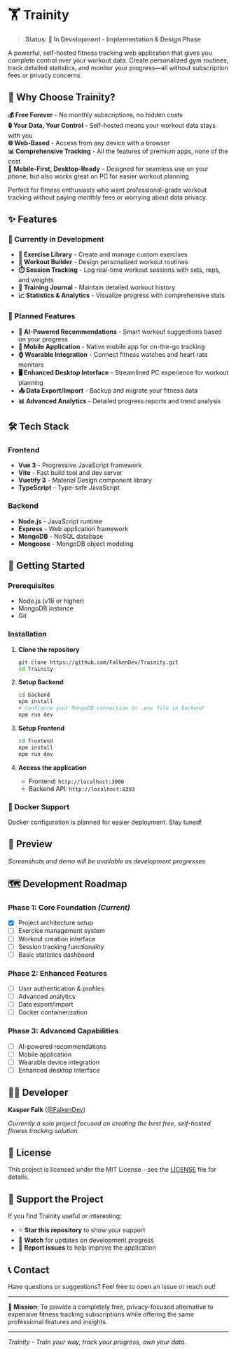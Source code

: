 # 🏋️ Trainity

> **Status: 🚧 In Development - Implementation & Design Phase**

A powerful, self-hosted fitness tracking web application that gives you complete control over your workout data. Create personalized gym routines, track detailed statistics, and monitor your progress—all without subscription fees or privacy concerns.

## 🎯 Why Choose Trainity?

**💰 Free Forever** - No monthly subscriptions, no hidden costs  
**🔒 Your Data, Your Control** - Self-hosted means your workout data stays with you  
**🌐 Web-Based** - Access from any device with a browser  
**📊 Comprehensive Tracking** - All the features of premium apps, none of the cost  
**📱 Mobile-First, Desktop-Ready** – Designed for seamless use on your phone, but also works great on PC for easier workout planning

Perfect for fitness enthusiasts who want professional-grade workout tracking without paying monthly fees or worrying about data privacy.

## ✨ Features

### 🔄 Currently in Development

- **📝 Exercise Library** - Create and manage custom exercises
- **🏃 Workout Builder** - Design personalized workout routines
- **⏱️ Session Tracking** - Log real-time workout sessions with sets, reps, and weights
- **📖 Training Journal** - Maintain detailed workout history
- **📈 Statistics & Analytics** - Visualize progress with comprehensive stats

### 🚀 Planned Features

- **🤖 AI-Powered Recommendations** - Smart workout suggestions based on your progress
- **📱 Mobile Application** - Native mobile app for on-the-go tracking
- **⌚ Wearable Integration** - Connect fitness watches and heart rate monitors
- **🖥️ Enhanced Desktop Interface** - Streamlined PC experience for workout planning
- **📤 Data Export/Import** - Backup and migrate your fitness data
- **📊 Advanced Analytics** - Detailed progress reports and trend analysis

## 🛠️ Tech Stack

### Frontend

- **Vue 3** - Progressive JavaScript framework
- **Vite** - Fast build tool and dev server
- **Vuetify 3** - Material Design component library
- **TypeScript** - Type-safe JavaScript

### Backend

- **Node.js** - JavaScript runtime
- **Express** - Web application framework
- **MongoDB** - NoSQL database
- **Mongoose** - MongoDB object modeling

## 🚀 Getting Started

### Prerequisites

- Node.js (v16 or higher)
- MongoDB instance
- Git

### Installation

1. **Clone the repository**

   ```bash
   git clone https://github.com/FalkenDev/Trainity.git
   cd Trainity
   ```

2. **Setup Backend**

   ```bash
   cd backend
   npm install
   # Configure your MongoDB connection in .env file in backend
   npm run dev
   ```

3. **Setup Frontend**

   ```bash
   cd frontend
   npm install
   npm run dev
   ```

4. **Access the application**
   - Frontend: `http://localhost:3000`
   - Backend API: `http://localhost:8393`

### 🐳 Docker Support

Docker configuration is planned for easier deployment. Stay tuned!

## 📸 Preview

_Screenshots and demo will be available as development progresses_

## 🗺️ Development Roadmap

### Phase 1: Core Foundation _(Current)_

- [x] Project architecture setup
- [ ] Exercise management system
- [ ] Workout creation interface
- [ ] Session tracking functionality
- [ ] Basic statistics dashboard

### Phase 2: Enhanced Features

- [ ] User authentication & profiles
- [ ] Advanced analytics
- [ ] Data export/import
- [ ] Docker containerization

### Phase 3: Advanced Capabilities

- [ ] AI-powered recommendations
- [ ] Mobile application
- [ ] Wearable device integration
- [ ] Enhanced desktop interface

## 👨‍💻 Developer

**Kasper Falk** ([@FalkenDev](https://github.com/FalkenDev))

_Currently a solo project focused on creating the best free, self-hosted fitness tracking solution._

## 📄 License

This project is licensed under the MIT License - see the [LICENSE](LICENSE) file for details.

## 🤝 Support the Project

If you find Trainity useful or interesting:

- ⭐ **Star this repository** to show your support
- 👀 **Watch** for updates on development progress
- 🐛 **Report issues** to help improve the application

## 📞 Contact

Have questions or suggestions? Feel free to open an issue or reach out!

---

**🎯 Mission**: To provide a completely free, privacy-focused alternative to expensive fitness tracking subscriptions while offering the same professional features and insights.

---

_Trainity - Train your way, track your progress, own your data._

